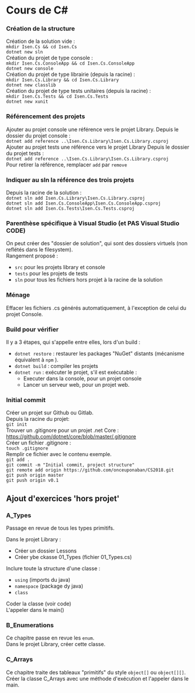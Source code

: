 # Cours de C\# #

### Création de la structure ###

Création de la solution vide :  
`mkdir Isen.Cs && cd Isen.Cs`  
`dotnet new sln`  
Création du projet de type console :  
`mkdir Isen.Cs.ConsoleApp && cd Isen.Cs.ConsoleApp`  
`dotnet new console`  
Création du projet de type librairie (depuis la racine) :  
`mkdir Isen.Cs.Library && cd Isen.Cs.Library`  
`dotnet new classlib`  
Création du projet de type tests unitaires (depuis la racine) :  
`mkdir Isen.Cs.Tests && cd Isen.Cs.Tests`  
`dotnet new xunit`

### Référencement des projets ###

Ajouter au projet console une référence vers le projet Library.
Depuis le dossier du projet console :  
`dotnet add reference ..\Isen.Cs.Library\Isen.Cs.Library.csproj`  
Ajouter au projet tests une référence vers le projet Library
Depuis le dossier du projet tests :  
`dotnet add reference ..\Isen.Cs.Library\Isen.Cs.Library.csproj`  
Pour retirer la référence, remplacer `add` par `remove`

### Indiquer au sln la référence des trois projets ###

Depuis la racine de la solution :  
`dotnet sln add Isen.Cs.Library\Isen.Cs.Library.csproj`  
`dotnet sln add Isen.Cs.ConsoleApp\Isen.Cs.ConsoleApp.csproj`  
`dotnet sln add Isen.Cs.Tests\Isen.Cs.Tests.csproj`

### Parenthèse spécifique à Visual Studio (et PAS Visual Studio CODE) ###

On peut créer des "dossier de solution", qui sont des dossiers virtuels (non reflétés dans le filesystem).  
Rangement proposé :

- `src` pour les projets library et console
- `tests` pour les projets de tests
- `sln` pour tous les fichiers hors projet à la racine de la solution

### Ménage ###

Effacer les fichiers .cs générés automatiquement, à l'exception de celui du projet Console.

### Build pour vérifier ###

Il y a 3 étapes, qui s'appelle entre elles, lors d'un build :

- `dotnet restore`  : restaurer les packages "NuGet" distants (mécanisme équivalent à `npm` ).
- `dotnet build` : compiler les projets
- `dotnet run` : exécuter le projet, s'il est exécutable :
  - Executer dans la console, pour un projet console
  - Lancer un serveur web, pour un projet web.

### Initial commit ###

Créer un projet sur Github ou Gitlab.  
Depuis la racine du projet:  
`git init`  
Trouver un .gitignore pour un projet .net Core : https://github.com/dotnet/core/blob/master/.gitignore  
Créer un fichier .gitignore :  
`touch .gitignore`  
Remplir ce fichier avec le contenu exemple.  
`git add .`  
`git commit -m "Initial commit, project structure"`  
`git remote add origin https://github.com/onceuponaban/CS2018.git`  
`git push origin master`  
`git push origin v0.1`

## Ajout d'exercices 'hors projet'  

### A_Types ###
Passage en revue de tous les types primitifs.

Dans le projet Library :

- Créer un dossier Lessons
- Créer ybe ckasse 01_Types (fichier 01_Types.cs)

Inclure toute la structure d'une classe :

- `using` (imports du java)
- `namespace` (package dy java)
- `class`

Coder la classe (voir code)  
L'appeler dans le main()

### B_Enumerations ###

Ce chapitre passe en revue les `enum`.  
Dans le projet Library, créer cette classe.

### C_Arrays ###

Ce chapitre traite des tableaux "primitifs" du style `object[]` ou `object[][]`.  
Créer la classe C_Arrays avec une méthode d'exécution et l'appeler dans le main.